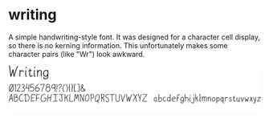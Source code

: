# writing
A simple handwriting-style font. It was designed for a character cell
display, so there is no kerning information. This unfortunately
makes some character pairs (like "Wr") look awkward.


![sample](Writing.png)
